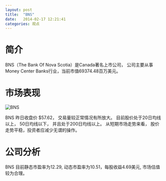 ```yaml
---
layout: post
title:  "BNS"
date:   2014-02-17 12:21:41
categories: 观点
---
```


# 简介
BNS（The Bank Of Nova Scotia）是Canada著名上市公司，
公司主要从事Money Center Banks行业，当前市值69374.48百万美元。

# 市场表现

![BNS](http://finviz.com/chart.ashx?t=BNS&ty=c&ta=1&p=d&s=l)

BNS 昨日收盘价 $57.62，
交易量较正常情况有所放大。
目前股价处于20日均线以上，
50日均线以下，
并且处于200日均线以上。
从短期市场走势来看，
股价走势平稳，投资者应减少无谓的操作。

# 公司分析
BNS 目前静态市盈率为12.29, 动态市盈率为10.51，每股收益4.69美元,
市场估值较为合理。
